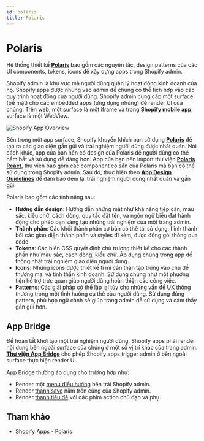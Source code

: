 ```yaml
---
id: polaris
title: Polaris
---
```


# Polaris

Hệ thống thiết kế [**Polaris**](https://polaris.shopify.com/?shpxid=c792a82e-8EDC-4B21-9C3E-4525D79D0439) bao gồm các nguyên tắc, design patterns của các UI components, tokens, icons để xây dựng apps trong Shopify admin. 

Shopify admin là khu vực mà người dùng quản lý hoạt động kinh doanh của họ. Shopify apps được nhúng vào admin để chúng có thể tích hợp vào các quy trình hoạt động của người dùng. Shopify admin cung cấp một surface (bề mặt) cho các embedded apps (ứng dụng nhúng) để render UI của chúng. Trên web, một surface là một iframe và trong [**Shopify mobile app**](https://www.shopify.com/install?shpxid=c792a82e-8EDC-4B21-9C3E-4525D79D0439), surface là một WebView.

![Shopify App Overview](/img/polaris.png)

Bên trong một app surface, Shopify khuyến khích bạn sử dụng [**Polaris**](https://polaris.shopify.com/?shpxid=caf05616-172F-4297-52C2-5C3BDD2CD8FF) để tạo ra các giao diện gần gũi và trải nghiệm người dùng được nhất quán. Nói cách khác, app của bạn nên có design của Polaris để người dùng có thể nắm bắt và sử dụng dễ dàng hơn.
App của bạn nên import thư viện [**Polaris React**](https://www.npmjs.com/package/@shopify/polaris), thư viện bao gồm các component có sẵn của Polaris mà bạn có thể sử dụng trong Shopify admin. Sau đó, thực hiện theo [**App Design Guidelines**](https://shopify.dev/docs/apps/design-guidelines) để đàm bảo đem lại trải nghiệm người dùng nhất quán và gần gũi.

Polaris bao gồm các tính năng sau:

+ **Hướng dẫn design**: Hướng dẫn những mặt như khả năng tiếp cận, màu sắc, kiểu chữ, cách dòng, quy tắc đặt tên, và ngôn ngữ biểu đạt hành động cho phép bạn sáng tạo những trải nghiệm của một trang admin.
+ **Thành phần**: Các khối thành phần cơ bản có thể tái sử dụng, hình thành bởi các giao diện thành phần và styles đi kèm, được đóng gói thông qua code.
+ **Tokens**: Các biến CSS quyết định chủ trương thiết kế cho các thành phần như màu sắc, cách dòng, kiểu chữ. Áp dụng chúng trong app để thống nhất trải nghiệm giao diện người dùng.
+ **Icons**: Những icons được thiết kế tỉ mỉ cẩn thận tập trung vào chủ đề thương mại và tinh thần kinh doanh. Sử dụng chúng như một phương tiện hỗ trợ trực quan giúp người dùng hoàn thiện các công việc.
+ **Patterns**: Các giải pháp có thể lặp lại tùy cho những vấn đề UX thông thường trong một tình huống cụ thể của người dùng. Sử dụng đúng pattern, phù hợp ngữ cảnh sẽ giúp trang admin dễ sử dụng và cảm thấy gần gũi hơn.

## App Bridge

Để hoàn tất khởi tạo một trải nghiệm người dùng, Shopify apps phải render nội dung bên ngoài surface của chúng ở một số vị trí khác của trang admin. [**Thư viện App Bridge**](https://shopify.dev/docs/apps/tools/app-bridge) cho phép Shopify apps trigger admin ở bên ngoài surface thực hiện render UI.

App Bridge thường áp dụng cho trường hợp như: 
+ Render một [menu điều hướng](https://shopify.dev/docs/api/app-bridge-library/web-components/ui-nav-menu) bên trái Shopify admin.
+ Render [thanh save](https://shopify.dev/docs/api/app-bridge-library/apis/contextual-save-bar) nằm trên cùng của Shopify admin.
+ Render [thanh tiêu đề](https://shopify.dev/docs/api/app-bridge-library/web-components/ui-title-bar) với các phím action chủ đạo và phụ.

## Tham khảo
+ [Shopify Apps - Polaris](https://shopify.dev/docs/apps/tools/polaris)
